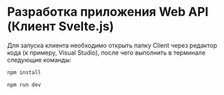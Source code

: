 # Разработка приложения Web API (Клиент Svelte.js)

Для запуска клиента необходимо открыть папку Client через редактор кода (к примеру, Visual Studio), после чего выполнить в терминале следующие команды:

```bash
npm install
```
```bash
npm run dev
```
